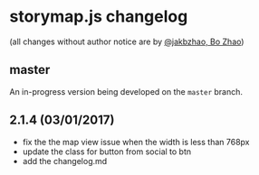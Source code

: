 # storymap.js changelog


(all changes without author notice are by [@jakbzhao, Bo Zhao](https://github.com/jakobzhao))

## master

An in-progress version being developed on the `master` branch.

## 2.1.4 (03/01/2017)

* fix the the map view issue when the width is less than 768px
* update the class for button from social to btn
* add the changelog.md